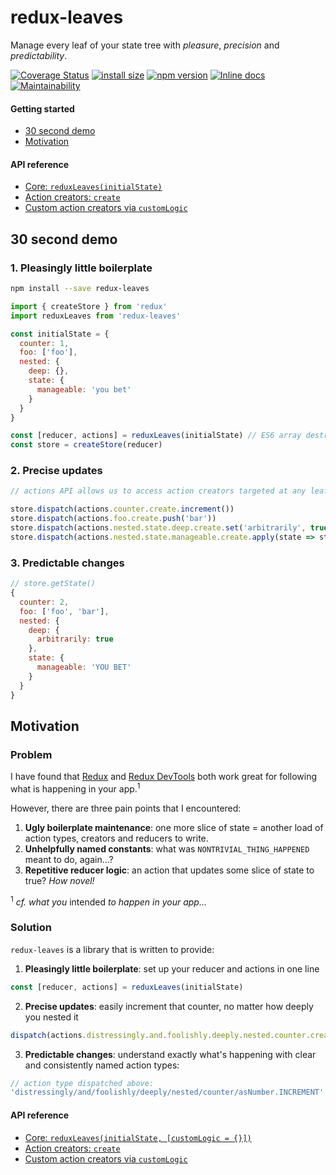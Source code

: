 # redux-leaves

Manage every leaf of your state tree with *pleasure*, *precision* and *predictability*.

[![Coverage Status](https://coveralls.io/repos/github/richardcrng/redux-leaves/badge.svg?branch=buttons)](https://coveralls.io/github/richardcrng/redux-leaves?branch=buttons)
[![install size](https://packagephobia.now.sh/badge?p=redux-leaves)](https://packagephobia.now.sh/result?p=redux-leaves)
[![npm version](https://badge.fury.io/js/redux-leaves.svg)](https://badge.fury.io/js/redux-leaves)
[![Inline docs](http://inch-ci.org/github/richardcrng/redux-leaves.svg?branch=master)](http://inch-ci.org/github/richardcrng/redux-leaves)
[![Maintainability](https://api.codeclimate.com/v1/badges/371605931cb9f824e25c/maintainability)](https://codeclimate.com/github/richardcrng/redux-leaves/maintainability)

#### Getting started
- [30 second demo](#30-second-demo)
- [Motivation](#motivation)

#### API reference
- [Core: `reduxLeaves(initialState)`](https://github.com/richardcrng/redux-leaves/tree/master/src/docs)
- [Action creators: `create`](https://github.com/richardcrng/redux-leaves/tree/master/src/docs/create)
- [Custom action creators via `customLogic`](https://github.com/richardcrng/redux-leaves/tree/master/src/docs/customLogic.md)

## 30 second demo

### 1. Pleasingly little boilerplate

```bash
npm install --save redux-leaves
```

```js
import { createStore } from 'redux'
import reduxLeaves from 'redux-leaves'

const initialState = {
  counter: 1,
  foo: ['foo'],
  nested: {
    deep: {},
    state: {
      manageable: 'you bet'
    }
  }
}

const [reducer, actions] = reduxLeaves(initialState) // ES6 array destructuring
const store = createStore(reducer)
```

### 2. Precise updates

```js
// actions API allows us to access action creators targeted at any leaf of our state shape

store.dispatch(actions.counter.create.increment())
store.dispatch(actions.foo.create.push('bar'))
store.dispatch(actions.nested.state.deep.create.set('arbitrarily', true))
store.dispatch(actions.nested.state.manageable.create.apply(state => state.toUpperCase()))
```

### 3. Predictable changes
```js
// store.getState()
{
  counter: 2,
  foo: ['foo', 'bar'],
  nested: {
    deep: {
      arbitrarily: true
    },
    state: {
      manageable: 'YOU BET'
    }
  }
}
```

## Motivation

### Problem

I have found that [Redux](https://redux.js.org/) and [Redux DevTools](https://github.com/zalmoxisus/redux-devtools-extension) both work great for following what is happening in your app.<sup>1</sup>

However, there are three pain points that I encountered:

1. **Ugly boilerplate maintenance**: one more slice of state =  another load of action types, creators and reducers to write.
2. **Unhelpfully named constants**: what was `NONTRIVIAL_THING_HAPPENED` meant to do, again...?
3. **Repetitive reducer logic**: an action that updates some slice of state to true? *How novel!*

<sup>1</sup> *cf. what you* intended *to happen in your app...*

### Solution

`redux-leaves` is a library that is written to provide:

1. **Pleasingly little boilerplate**: set up your reducer and actions in one line
```js
const [reducer, actions] = reduxLeaves(initialState)
```

2. **Precise updates**: easily increment that counter, no matter how deeply you nested it
```js
dispatch(actions.distressingly.and.foolishly.deeply.nested.counter.create.increment(2))
```
3. **Predictable changes**: understand exactly what's happening with clear and consistently named action types:
```js
// action type dispatched above:
'distressingly/and/foolishly/deeply/nested/counter/asNumber.INCREMENT'
``` 

#### API reference
- [Core: `reduxLeaves(initialState, [customLogic = {}])`](https://github.com/richardcrng/redux-leaves/tree/master/src/docs)
- [Action creators: `create`](https://github.com/richardcrng/redux-leaves/tree/master/src/docs/create)
- [Custom action creators via `customLogic`](https://github.com/richardcrng/redux-leaves/tree/master/src/docs/customLogic.md)